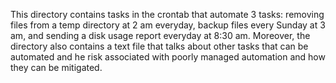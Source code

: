 This directory contains tasks in the crontab that automate 3 tasks: removing files from a temp directory at 2 am everyday, backup files every Sunday at 3 am, and sending a disk usage report everyday at 8:30 am. Moreover, the directory also contains a text file that talks about other tasks that can be automated and he risk associated with poorly managed automation and how they can be mitigated.
